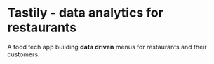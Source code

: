 # Tastily - data analytics for restaurants
A food tech app building **data driven** menus for restaurants and their customers.
